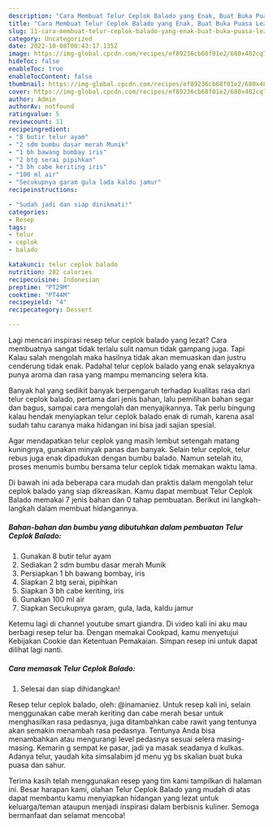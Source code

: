 ```yaml
---
description: "Cara Membuat Telur Ceplok Balado yang Enak, Buat Buka Puasa Lezat Sekali"
title: "Cara Membuat Telur Ceplok Balado yang Enak, Buat Buka Puasa Lezat Sekali"
slug: 11-cara-membuat-telur-ceplok-balado-yang-enak-buat-buka-puasa-lezat-sekali
category: Uncategorized
date: 2022-10-08T00:43:17.135Z
image: https://img-global.cpcdn.com/recipes/ef89236cb68f01e2/680x482cq70/telur-ceplok-balado-foto-resep-utama.jpg
hideToc: false
enableToc: true
enableTocContent: false
thumbnail: https://img-global.cpcdn.com/recipes/ef89236cb68f01e2/680x482cq70/telur-ceplok-balado-foto-resep-utama.jpg
cover: https://img-global.cpcdn.com/recipes/ef89236cb68f01e2/680x482cq70/telur-ceplok-balado-foto-resep-utama.jpg
author: Admin
authorAv: notfound
ratingvalue: 5
reviewcount: 11
recipeingredient:
- "8 butir telur ayam"
- "2 sdm bumbu dasar merah Munik"
- "1 bh bawang bombay iris"
- "2 btg serai pipihkan"
- "3 bh cabe keriting iris"
- "100 ml air"
- "Secukupnya garam gula lada kaldu jamur"
recipeinstructions:

- "Sudah jadi dan siap dinikmati!"
categories:
- Resep
tags:
- telur
- ceplok
- balado

katakunci: telur ceplok balado 
nutrition: 282 calories
recipecuisine: Indonesian
preptime: "PT29M"
cooktime: "PT44M"
recipeyield: "4"
recipecategory: Dessert

---
```



Lagi mencari inspirasi resep telur ceplok balado yang lezat? Cara membuatnya sangat tidak terlalu sulit namun tidak gampang juga. Tapi Kalau salah mengolah maka hasilnya tidak akan memuaskan dan justru cenderung tidak enak. Padahal telur ceplok balado yang enak selayaknya punya aroma dan rasa yang mampu memancing selera kita.


Banyak hal yang sedikit banyak berpengaruh terhadap kualitas rasa dari telur ceplok balado, pertama dari jenis bahan, lalu pemilihan bahan segar dan bagus, sampai cara mengolah dan menyajikannya. Tak perlu bingung kalau hendak menyiapkan telur ceplok balado enak di rumah, karena asal sudah tahu caranya maka hidangan ini bisa jadi sajian spesial.

Agar mendapatkan telur ceplok yang masih lembut setengah matang kuningnya, gunakan minyak panas dan banyak. Selain telur ceplok, telur rebus juga enak dipadukan dengan bumbu balado. Namun setelah itu, proses menumis bumbu bersama telur ceplok tidak memakan waktu lama.


Di bawah ini ada beberapa cara mudah dan praktis dalam mengolah telur ceplok balado yang siap dikreasikan. Kamu dapat membuat Telur Ceplok Balado memakai 7 jenis bahan dan 0 tahap pembuatan. Berikut ini langkah-langkah dalam membuat hidangannya.

<!--inarticleads1-->

##### Bahan-bahan dan bumbu yang dibutuhkan dalam pembuatan Telur Ceplok Balado:

1. Gunakan 8 butir telur ayam
1. Sediakan 2 sdm bumbu dasar merah Munik
1. Persiapkan 1 bh bawang bombay, iris
1. Siapkan 2 btg serai, pipihkan
1. Siapkan 3 bh cabe keriting, iris
1. Gunakan 100 ml air
1. Siapkan Secukupnya garam, gula, lada, kaldu jamur


Ketemu lagi di channel youtube smart giandra. Di video kali ini aku mau berbagi resep telur ba. Dengan memakai Cookpad, kamu menyetujui Kebijakan Cookie dan Ketentuan Pemakaian. Simpan resep ini untuk dapat dilihat lagi nanti. 

<!--inarticleads2-->

##### Cara memasak Telur Ceplok Balado:


1. Selesai dan siap dihidangkan!

Resep telur ceplok balado, oleh: @inamaniez. Untuk resep kali ini, selain menggunakan cabe merah keriting dan cabe merah besar untuk menghasilkan rasa pedasnya, juga ditambahkan cabe rawit yang tentunya akan semakin menambah rasa pedasnya. Tentunya Anda bisa menambahkan atau mengurangi level pedasnya sesuai selera masing-masing. Kemarin g sempat ke pasar, jadi ya masak seadanya d kulkas. Adanya telur, yaudah kita simsalabim jd menu yg bs skalian buat buka puasa dan sahur. 

Terima kasih telah menggunakan resep yang tim kami tampilkan di halaman ini. Besar harapan kami, olahan Telur Ceplok Balado yang mudah di atas dapat membantu kamu menyiapkan hidangan yang lezat untuk keluarga/teman ataupun menjadi inspirasi dalam berbisnis kuliner. Semoga bermanfaat dan selamat mencoba!
